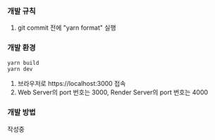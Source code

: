 ### 개발 규칙

1. git commit 전에 "yarn format" 실행

### 개발 환경

```bash
yarn build
yarn dev
```

1. 브라우저로 https://localhost:3000 접속
2. Web Server의 port 번호는 3000, Render Server의 port 번호는 4000

### 개발 방법

작성중

